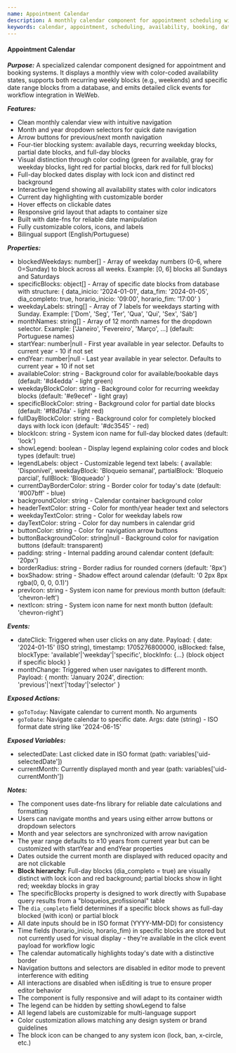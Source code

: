```yaml
---
name: Appointment Calendar
description: A monthly calendar component for appointment scheduling with visual availability indicators, support for recurring weekday blocks and specific date range blocks, and click events for workflow integration.
keywords: calendar, appointment, scheduling, availability, booking, date picker, monthly view, blocked dates, supabase integration
---
```


#### Appointment Calendar

***Purpose:***
A specialized calendar component designed for appointment and booking systems. It displays a monthly view with color-coded availability states, supports both recurring weekly blocks (e.g., weekends) and specific date range blocks from a database, and emits detailed click events for workflow integration in WeWeb.

***Features:***
- Clean monthly calendar view with intuitive navigation
- Month and year dropdown selectors for quick date navigation
- Arrow buttons for previous/next month navigation
- Four-tier blocking system: available days, recurring weekday blocks, partial date blocks, and full-day blocks
- Visual distinction through color coding (green for available, gray for weekday blocks, light red for partial blocks, dark red for full blocks)
- Full-day blocked dates display with lock icon and distinct red background
- Interactive legend showing all availability states with color indicators
- Current day highlighting with customizable border
- Hover effects on clickable dates
- Responsive grid layout that adapts to container size
- Built with date-fns for reliable date manipulation
- Fully customizable colors, icons, and labels
- Bilingual support (English/Portuguese)

***Properties:***
- blockedWeekdays: number[] - Array of weekday numbers (0-6, where 0=Sunday) to block across all weeks. Example: [0, 6] blocks all Sundays and Saturdays
- specificBlocks: object[] - Array of specific date blocks from database with structure: { data_inicio: '2024-01-01', data_fim: '2024-01-05', dia_completo: true, horario_inicio: '09:00', horario_fim: '17:00' }
- weekdayLabels: string[] - Array of 7 labels for weekdays starting with Sunday. Example: ['Dom', 'Seg', 'Ter', 'Qua', 'Qui', 'Sex', 'Sáb']
- monthNames: string[] - Array of 12 month names for the dropdown selector. Example: ['Janeiro', 'Fevereiro', 'Março', ...] (default: Portuguese names)
- startYear: number|null - First year available in year selector. Defaults to current year - 10 if not set
- endYear: number|null - Last year available in year selector. Defaults to current year + 10 if not set
- availableColor: string - Background color for available/bookable days (default: '#d4edda' - light green)
- weekdayBlockColor: string - Background color for recurring weekday blocks (default: '#e9ecef' - light gray)
- specificBlockColor: string - Background color for partial date blocks (default: '#f8d7da' - light red)
- fullDayBlockColor: string - Background color for completely blocked days with lock icon (default: '#dc3545' - red)
- blockIcon: string - System icon name for full-day blocked dates (default: 'lock')
- showLegend: boolean - Display legend explaining color codes and block types (default: true)
- legendLabels: object - Customizable legend text labels: { available: 'Disponível', weekdayBlock: 'Bloqueio semanal', partialBlock: 'Bloqueio parcial', fullBlock: 'Bloqueado' }
- currentDayBorderColor: string - Border color for today's date (default: '#007bff' - blue)
- backgroundColor: string - Calendar container background color
- headerTextColor: string - Color for month/year header text and selectors
- weekdayTextColor: string - Color for weekday labels row
- dayTextColor: string - Color for day numbers in calendar grid
- buttonColor: string - Color for navigation arrow buttons
- buttonBackgroundColor: string|null - Background color for navigation buttons (default: transparent)
- padding: string - Internal padding around calendar content (default: '20px')
- borderRadius: string - Border radius for rounded corners (default: '8px')
- boxShadow: string - Shadow effect around calendar (default: '0 2px 8px rgba(0, 0, 0, 0.1)')
- prevIcon: string - System icon name for previous month button (default: 'chevron-left')
- nextIcon: string - System icon name for next month button (default: 'chevron-right')

***Events:***
- dateClick: Triggered when user clicks on any date. Payload: { date: '2024-01-15' (ISO string), timestamp: 1705276800000, isBlocked: false, blockType: 'available'|'weekday'|'specific', blockInfo: {...} (block object if specific block) }
- monthChange: Triggered when user navigates to different month. Payload: { month: 'January 2024', direction: 'previous'|'next'|'today'|'selector' }

***Exposed Actions:***
- `goToToday`: Navigate calendar to current month. No arguments
- `goToDate`: Navigate calendar to specific date. Args: date (string) - ISO format date string like '2024-06-15'

***Exposed Variables:***
- selectedDate: Last clicked date in ISO format (path: variables['uid-selectedDate'])
- currentMonth: Currently displayed month and year (path: variables['uid-currentMonth'])

***Notes:***
- The component uses date-fns library for reliable date calculations and formatting
- Users can navigate months and years using either arrow buttons or dropdown selectors
- Month and year selectors are synchronized with arrow navigation
- The year range defaults to ±10 years from current year but can be customized with startYear and endYear properties
- Dates outside the current month are displayed with reduced opacity and are not clickable
- **Block hierarchy**: Full-day blocks (dia_completo = true) are visually distinct with lock icon and red background; partial blocks show in light red; weekday blocks in gray
- The specificBlocks property is designed to work directly with Supabase query results from a "bloqueios_profissional" table
- The `dia_completo` field determines if a specific block shows as full-day blocked (with icon) or partial block
- All date inputs should be in ISO format (YYYY-MM-DD) for consistency
- Time fields (horario_inicio, horario_fim) in specific blocks are stored but not currently used for visual display - they're available in the click event payload for workflow logic
- The calendar automatically highlights today's date with a distinctive border
- Navigation buttons and selectors are disabled in editor mode to prevent interference with editing
- All interactions are disabled when isEditing is true to ensure proper editor behavior
- The component is fully responsive and will adapt to its container width
- The legend can be hidden by setting showLegend to false
- All legend labels are customizable for multi-language support
- Color customization allows matching any design system or brand guidelines
- The block icon can be changed to any system icon (lock, ban, x-circle, etc.)